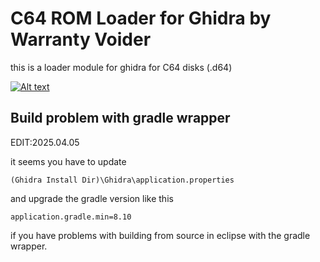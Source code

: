 # C64 ROM Loader for Ghidra by Warranty Voider

this is a loader module for ghidra for C64 disks (.d64)

[![Alt text](https://img.youtube.com/vi/thl6VciaUzg/0.jpg)](https://www.youtube.com/watch?v=thl6VciaUzg)


## Build problem with gradle wrapper

EDIT:2025.04.05

it seems you have to update

```(Ghidra Install Dir)\Ghidra\application.properties```

and upgrade the gradle version like this

```application.gradle.min=8.10```

if you have problems with building from source in eclipse with the gradle wrapper.
